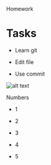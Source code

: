 Homework

# Tasks

 * Learn git

 * Edit file

 * Use commit

![alt text](<Без названия.png>)

[](<[Скачать презентацию. Знакомство с контролем версий].pdf>)


Numbers
* 1

* 2

* 3

* 4

* 5

